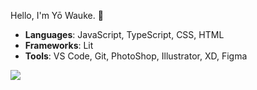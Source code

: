 Hello, I'm Yō Wauke. 👋

- **Languages**: JavaScript, TypeScript, CSS, HTML
- **Frameworks**: Lit
- **Tools**: VS Code, Git, PhotoShop, Illustrator, XD, Figma 

![](https://github-readme-stats.vercel.app/api/top-langs?username=yukimura-manase)

<!--
**piayo/piayo** is a ✨ _special_ ✨ repository because its `README.md` (this file) appears on your GitHub profile.

Here are some ideas to get you started:

- 🔭 I’m currently working on ...
- 🌱 I’m currently learning ...
- 👯 I’m looking to collaborate on ...
- 🤔 I’m looking for help with ...
- 💬 Ask me about ...
- 📫 How to reach me: ...
- 😄 Pronouns: ...
- ⚡ Fun fact: ...
-->
